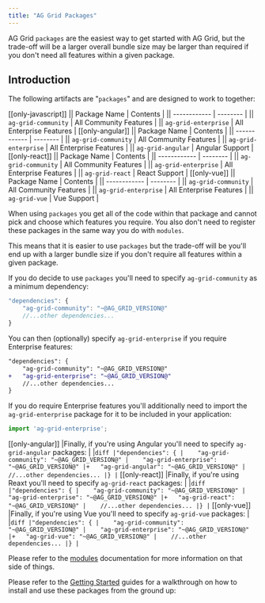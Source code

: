 ```yaml
---
title: "AG Grid Packages"
---
```


AG Grid `packages` are the easiest way to get started with AG Grid, but the trade-off will be a larger overall bundle size may be larger than required if you don't need all features within a given package.

## Introduction

The following artifacts are "`packages`" and are designed to work to together:

[[only-javascript]]
|| Package Name | Contents |
|| ------------ | -------- |
|| `ag-grid-community` | All Community Features |
|| `ag-grid-enterprise` | All Enterprise Features |
[[only-angular]]
|| Package Name | Contents |
|| ------------ | -------- |
|| `ag-grid-community` | All Community Features |
|| `ag-grid-enterprise` | All Enterprise Features |
|| `ag-grid-angular` | Angular Support |
[[only-react]]
|| Package Name | Contents |
|| ------------ | -------- |
|| `ag-grid-community` | All Community Features |
|| `ag-grid-enterprise` | All Enterprise Features |
|| `ag-grid-react` | React Support |
[[only-vue]]
|| Package Name | Contents |
|| ------------ | -------- |
|| `ag-grid-community` | All Community Features |
|| `ag-grid-enterprise` | All Enterprise Features |
|| `ag-grid-vue` | Vue Support |



When using `packages` you get all of the code within that package and cannot pick and choose which features you require. You also don't need to register these packages in the same way you do with `modules`.

This means that it is easier to use `packages` but the trade-off will be you'll end up with a larger bundle size if you don't require all features within a given package.

If you do decide to use `packages` you'll need to specify `ag-grid-community` as a minimum dependency:

```js
"dependencies": {
    "ag-grid-community": "~@AG_GRID_VERSION@"
    //...other dependencies...
}
```

You can then (optionally) specify `ag-grid-enterprise` if you require Enterprise features:

```diff
"dependencies": {
    "ag-grid-community": "~@AG_GRID_VERSION@"
+   "ag-grid-enterprise": "~@AG_GRID_VERSION@"
    //...other dependencies...
}
```

If you do require Enterprise features you'll additionally need to import the `ag-grid-enterprise` package for it to be included in your application:

```js
import 'ag-grid-enterprise';
```

[[only-angular]]
|Finally, if you're using Angular you'll need to specify `ag-grid-angular` packages:
|
|```diff
|"dependencies": {
|    "ag-grid-community": "~@AG_GRID_VERSION@"
|    "ag-grid-enterprise": "~@AG_GRID_VERSION@"
|+   "ag-grid-angular": "~@AG_GRID_VERSION@"
|    //...other dependencies...
|}
|```
[[only-react]]
|Finally, if you're using Reaxt you'll need to specify `ag-grid-react` packages:
|
|```diff
|"dependencies": {
|    "ag-grid-community": "~@AG_GRID_VERSION@"
|    "ag-grid-enterprise": "~@AG_GRID_VERSION@"
|+   "ag-grid-react": "~@AG_GRID_VERSION@"
|    //...other dependencies...
|}
|```
[[only-vue]]
|Finally, if you're using Vue you'll need to specify `ag-grid-vue` packages:
|
|```diff
|"dependencies": {
|    "ag-grid-community": "~@AG_GRID_VERSION@"
|    "ag-grid-enterprise": "~@AG_GRID_VERSION@"
|+   "ag-grid-vue": "~@AG_GRID_VERSION@"
|    //...other dependencies...
|}
|```

Please refer to the [modules](/modules/) documentation for more information on that side of things.

Please refer to the [Getting Started](/getting-started/) guides for a walkthrough on how to install and use these packages from the ground up:

